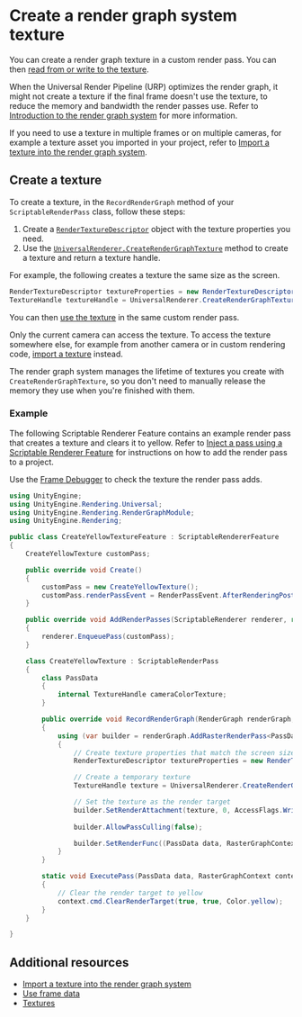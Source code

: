 # Create a render graph system texture

You can create a render graph texture in a custom render pass. You can then [read from or write to the texture](render-graph-read-write-texture.md).

When the Universal Render Pipeline (URP) optimizes the render graph, it might not create a texture if the final frame doesn't use the texture, to reduce the memory and bandwidth the render passes use. Refer to [Introduction to the render graph system](render-graph-introduction.md) for more information.

If you need to use a texture in multiple frames or on multiple cameras, for example a texture asset you imported in your project, refer to [Import a texture into the render graph system](render-graph-import-a-texture.md).

## Create a texture

To create a texture, in the `RecordRenderGraph` method of your `ScriptableRenderPass` class, follow these steps:

1. Create a [`RenderTextureDescriptor`](https://docs.unity3d.com/ScriptReference/RenderTextureDescriptor.html) object with the texture properties you need.
2. Use the [`UniversalRenderer.CreateRenderGraphTexture`](xref:UnityEngine.Rendering.Universal.UniversalRenderer.CreateRenderGraphTexture(UnityEngine.Experimental.Rendering.RenderGraphModule.RenderGraph,UnityEngine.RenderTextureDescriptor,System.String,System.Boolean,UnityEngine.FilterMode,UnityEngine.TextureWrapMode)) method to create a texture and return a texture handle.

For example, the following creates a texture the same size as the screen.

```csharp
RenderTextureDescriptor textureProperties = new RenderTextureDescriptor(Screen.width, Screen.height, RenderTextureFormat.Default, 0);
TextureHandle textureHandle = UniversalRenderer.CreateRenderGraphTexture(renderGraph, textureProperties, "My texture", false);
```

You can then [use the texture](render-graph-read-write-texture.md) in the same custom render pass.

Only the current camera can access the texture. To access the texture somewhere else, for example from another camera or in custom rendering code, [import a texture](render-graph-import-a-texture.md) instead.

The render graph system manages the lifetime of textures you create with `CreateRenderGraphTexture`, so you don't need to manually release the memory they use when you're finished with them.

### Example

The following Scriptable Renderer Feature contains an example render pass that creates a texture and clears it to yellow. Refer to [Inject a pass using a Scriptable Renderer Feature](renderer-features/scriptable-renderer-features/inject-a-pass-using-a-scriptable-renderer-feature.md#add-renderer-feature-to-asset) for instructions on how to add the render pass to a project.

Use the [Frame Debugger](https://docs.unity3d.com/2023.3/Documentation/Manual/frame-debugger-window.html) to check the texture the render pass adds.

```csharp
using UnityEngine;
using UnityEngine.Rendering.Universal;
using UnityEngine.Rendering.RenderGraphModule;
using UnityEngine.Rendering;

public class CreateYellowTextureFeature : ScriptableRendererFeature
{
    CreateYellowTexture customPass;

    public override void Create()
    {
        customPass = new CreateYellowTexture();
        customPass.renderPassEvent = RenderPassEvent.AfterRenderingPostProcessing;
    }

    public override void AddRenderPasses(ScriptableRenderer renderer, ref RenderingData renderingData)
    {
        renderer.EnqueuePass(customPass);
    }

    class CreateYellowTexture : ScriptableRenderPass
    {
        class PassData
        {
            internal TextureHandle cameraColorTexture;
        }

        public override void RecordRenderGraph(RenderGraph renderGraph, ContextContainer frameContext)
        {
            using (var builder = renderGraph.AddRasterRenderPass<PassData>("Create yellow texture", out var passData))
            {
                // Create texture properties that match the screen size
                RenderTextureDescriptor textureProperties = new RenderTextureDescriptor(Screen.width, Screen.height, RenderTextureFormat.Default, 0);

                // Create a temporary texture
                TextureHandle texture = UniversalRenderer.CreateRenderGraphTexture(renderGraph, textureProperties, "My texture", false);

                // Set the texture as the render target
                builder.SetRenderAttachment(texture, 0, AccessFlags.Write);
    
                builder.AllowPassCulling(false);

                builder.SetRenderFunc((PassData data, RasterGraphContext context) => ExecutePass(data, context));
            }
        }

        static void ExecutePass(PassData data, RasterGraphContext context)
        {          
            // Clear the render target to yellow
            context.cmd.ClearRenderTarget(true, true, Color.yellow);            
        }
    }

}
```

## Additional resources

* [Import a texture into the render graph system](render-graph-import-a-texture.md)
* [Use frame data](accessing-frame-data.md)
* [Textures](https://docs.unity3d.com/Manual/Textures.html)
